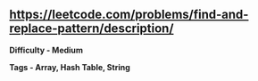 ## https://leetcode.com/problems/find-and-replace-pattern/description/

**Difficulty - Medium**

**Tags - Array, Hash Table, String**
